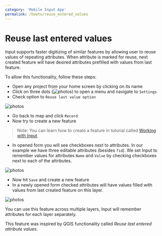 ```yaml
---
category: 'Mobile Input App'
permalink: /howto/reuse_entered_values
---
```


# Reuse last entered values

Input supports faster digitizing of similar features by allowing user to reuse values of repeating attributes. When attribute is marked for reuse, next created feature will have desired attributes prefilled with values from last feature.

To allow this functionality, follow these steps:

 - Open any project from your home screen by clicking on its name
 - Click on three dots (![photos](../images/input_more_icon.png)) to open a menu and navigate to `Settings`
 - Check option to `Reuse last value option`

![photos](../images/reuse_last_value_option.png)

 - Go back to map and click `Record`
 - Now try to create a new feature

 > Note: You can learn how to create a feature in tutorial called [Working with Input](../using_input).

 - In opened form you will see checkboxes next to attributes. In our example we have three editable attributes (besides `fid`). We set Input to remember values for attributes `Name` and `Value` by checking checkboxes next to each of the attributes.

![photos](../images/reuse_last_values_digitize_before.png)

 - Now hit `Save` and create a new feature
 - In a newly opened form checked attributes will have values filled with values from last created feature on this layer.

![photos](../images/reuse_last_values_digitize_after.png)

You can use this feature across multiple layers, Input will remember attributes for each layer separately.


This feature was inspired by QGIS functionality called _Reuse last entered attribute values_.
